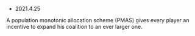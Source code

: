 + 2021.4.25

A population monotonic allocation scheme (PMAS) gives every player an incentive to expand his coalition to an ever larger one.